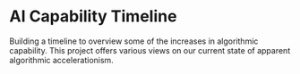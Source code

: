 # AI Capability Timeline

Building a timeline to overview some of the increases in algorithmic capability. This project offers various views on our current state of apparent algorithmic accelerationism.
